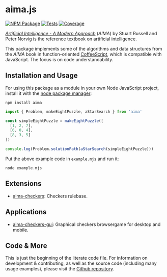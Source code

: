 # aima.js

[![NPM Package](https://img.shields.io/npm/v/aima.svg)](https://www.npmjs.com/package/aima)
[![Tests](https://github.com/davidpomerenke/aima.js/workflows/Node%20CI/badge.svg)](https://github.com/davidpomerenke/aima.js/actions?query=workflow%3A%22Node+CI%22)
[![Coverage](https://codecov.io/gh/davidpomerenke/aima.js/branch/master/graph/badge.svg)](https://codecov.io/gh/davidpomerenke/aima.js)

[*Artificial Intelligence - A Modern Approach*](http://aima.cs.berkeley.edu/) (*AIMA*) by Stuart Russell and Peter Norvig is the reference textbook on artificial intelligence. 

This package implements some of the algorithms and data structures from the *AIMA* book in function-oriented [CoffeeScript](https://coffeescript.org/), which is compatible with JavaScript.
The focus is on code understandability. 

## Installation and Usage

For using this package as a module in your own Node JavaScript project, install it with the [node package manager](https://github.com/npm/cli):

`npm install aima`

```javascript
import { Problem, makeEightPuzzle, aStarSearch } from 'aima'

const simpleEightPuzzle = makeEightPuzzle([
  [1, 2, 7],
  [6, 0, 4],
  [8, 3, 5]
])

console.log(Problem.solutionPath(aStarSearch(simpleEightPuzzle)))
```

Put the above example code in `example.mjs` and run it: 

`node example.mjs`

## Extensions
- [aima-checkers](https://github.com/davidpomerenke/aima-checkers): Checkers rulebase.

## Applications
- [aima-checkers-gui](https://github.com/davidpomerenke/checkers): Graphical checkers browsergame for desktop and mobile.

## Code & More
This is just the beginning of the literate code file. For information on development & contributing, as well as the source code (including many usage examples), please visit the [Github repository](https://github.com/davidpomerenke/aima.js).
